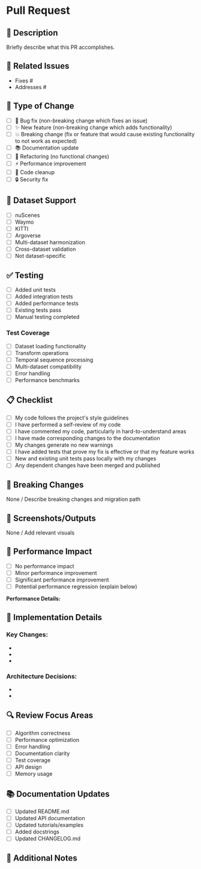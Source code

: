 # Pull Request

## 📝 Description
Briefly describe what this PR accomplishes.

## 🔗 Related Issues
<!-- Link any related issues, e.g., "Fixes #123" or "Addresses #456" -->
- Fixes #
- Addresses #

## 🧪 Type of Change
<!-- Mark relevant options with an "x" -->
- [ ] 🐛 Bug fix (non-breaking change which fixes an issue)
- [ ] ✨ New feature (non-breaking change which adds functionality)
- [ ] 💥 Breaking change (fix or feature that would cause existing functionality to not work as expected)
- [ ] 📚 Documentation update
- [ ] 🔧 Refactoring (no functional changes)
- [ ] ⚡ Performance improvement
- [ ] 🧹 Code cleanup
- [ ] 🔒 Security fix

## 🎯 Dataset Support
<!-- Mark if this PR affects dataset support -->
- [ ] nuScenes
- [ ] Waymo
- [ ] KITTI
- [ ] Argoverse
- [ ] Multi-dataset harmonization
- [ ] Cross-dataset validation
- [ ] Not dataset-specific

## ✅ Testing
<!-- Describe the tests you've added or run -->
- [ ] Added unit tests
- [ ] Added integration tests
- [ ] Added performance tests
- [ ] Existing tests pass
- [ ] Manual testing completed

### Test Coverage
<!-- Describe what you tested -->
- [ ] Dataset loading functionality
- [ ] Transform operations
- [ ] Temporal sequence processing
- [ ] Multi-dataset compatibility
- [ ] Error handling
- [ ] Performance benchmarks

## 📋 Checklist
<!-- Ensure all items are completed before requesting review -->
- [ ] My code follows the project's style guidelines
- [ ] I have performed a self-review of my code
- [ ] I have commented my code, particularly in hard-to-understand areas
- [ ] I have made corresponding changes to the documentation
- [ ] My changes generate no new warnings
- [ ] I have added tests that prove my fix is effective or that my feature works
- [ ] New and existing unit tests pass locally with my changes
- [ ] Any dependent changes have been merged and published

## 🔄 Breaking Changes
<!-- If this is a breaking change, describe what breaks and how to migrate -->
None / Describe breaking changes and migration path

## 📸 Screenshots/Outputs
<!-- Add screenshots, logs, or example outputs if relevant -->
None / Add relevant visuals

## 🚀 Performance Impact
<!-- Describe any performance implications -->
- [ ] No performance impact
- [ ] Minor performance improvement
- [ ] Significant performance improvement
- [ ] Potential performance regression (explain below)

**Performance Details:**
<!-- Describe performance changes if any -->

## 🧠 Implementation Details
<!-- Provide technical details about your implementation -->

### Key Changes:
- 
- 
- 

### Architecture Decisions:
- 
- 

## 🔍 Review Focus Areas
<!-- Highlight specific areas you'd like reviewers to focus on -->
- [ ] Algorithm correctness
- [ ] Performance optimization
- [ ] Error handling
- [ ] Documentation clarity
- [ ] Test coverage
- [ ] API design
- [ ] Memory usage

## 📚 Documentation Updates
- [ ] Updated README.md
- [ ] Updated API documentation
- [ ] Updated tutorials/examples
- [ ] Added docstrings
- [ ] Updated CHANGELOG.md

## 🤝 Additional Notes
<!-- Any additional information for reviewers -->